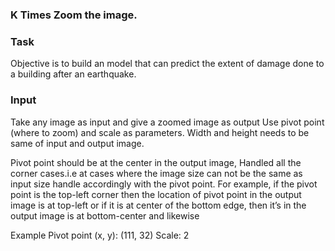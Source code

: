 ### K Times Zoom the image.

### Task

Objective is to build an model that can predict the extent of damage done to a building after an earthquake.

### Input
Take any image as input and give a zoomed image as output
Use pivot point (where to zoom) and scale as parameters.
Width and height needs to be same of input and output image.


Pivot point should be at the center in the output image,
Handled all the corner cases.i.e at cases where the image size can not be the same as input size
handle accordingly with the pivot point.
For example, if the pivot point is the top-left corner then the location of pivot point
in the output image is at top-left or if it is at center of the bottom edge,
then it’s in the output image is at bottom-center and likewise

Example
Pivot point (x, y): (111, 32)
Scale: 2



